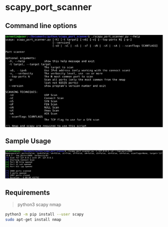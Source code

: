 # scapy_port_scanner

## Command line options
![help page](https://github.com/corentinmusard/scapy_port_scanner/blob/master/img/help.png "help page")

## Sample Usage
![sample](https://github.com/corentinmusard/scapy_port_scanner/blob/master/img/sample.png "sample")

## Requirements

> python3
> scapy
> nmap

```sh
python3 -m pip install --user scapy
sudo apt-get install nmap
```
